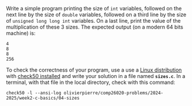 Write a simple program printing the size of `int` variables, followed on the next line by the size of `double` variables, followed on a third line by the size of `unsigned long long int` variables.
On a last line, print the value of the multiplication of these 3 sizes. The expected output (on a modern 64 bits machine) is:

```
4
8
8
256
```

To check the correctness of your program, use a use a [Linux distribution](https://github.com/olivierpierre/comp26020-devcontainer) with [check50 installed](exercise-set-1.html#installing-check50) and write your solution in a file named **`sizes.c`**.
In a terminal, with that file in the local directory, check with this command:

```shell
check50 -l --ansi-log olivierpierre/comp26020-problems/2024-2025/week2-c-basics/04-sizes
```
